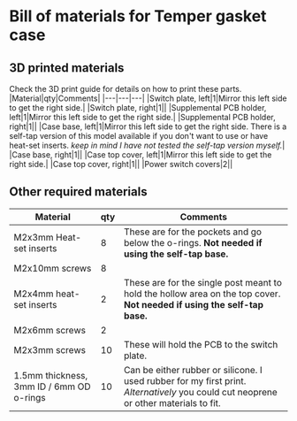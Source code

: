 # Bill of materials for Temper gasket case

## 3D printed materials
Check the 3D print guide for details on how to print these parts.
|Material|qty|Comments|
|---|---|---|
|Switch plate, left|1|Mirror this left side to get the right side.|
|Switch plate, right|1||
|Supplemental PCB holder, left|1|Mirror this left side to get the right side.|
|Supplemental PCB holder, right|1||
|Case base, left|1|Mirror this left side to get the right side. There is a self-tap version of this model available if you don't want to use or have heat-set inserts. *keep in mind I have not tested the self-tap version myself.*|
|Case base, right|1||
|Case top cover, left|1|Mirror this left side to get the right side.|
|Case top cover, right|1||
|Power switch covers|2||

## Other required materials
|Material|qty|Comments|
|---|---|---|
|M2x3mm Heat-set inserts|8|These are for the pockets and go below the o-rings. **Not needed if using the self-tap base.**|
|M2x10mm screws|8||
|M2x4mm heat-set inserts|2|These are for the single post meant to hold the hollow area on the top cover. **Not needed if using the self-tap base.**|
|M2x6mm screws|2||
|M2x3mm screws|10|These will hold the PCB to the switch plate.|
|1.5mm thickness, 3mm ID / 6mm OD o-rings|10|Can be either rubber or silicone. I used rubber for my first print. *Alternatively* you could cut neoprene or other materials to fit.|